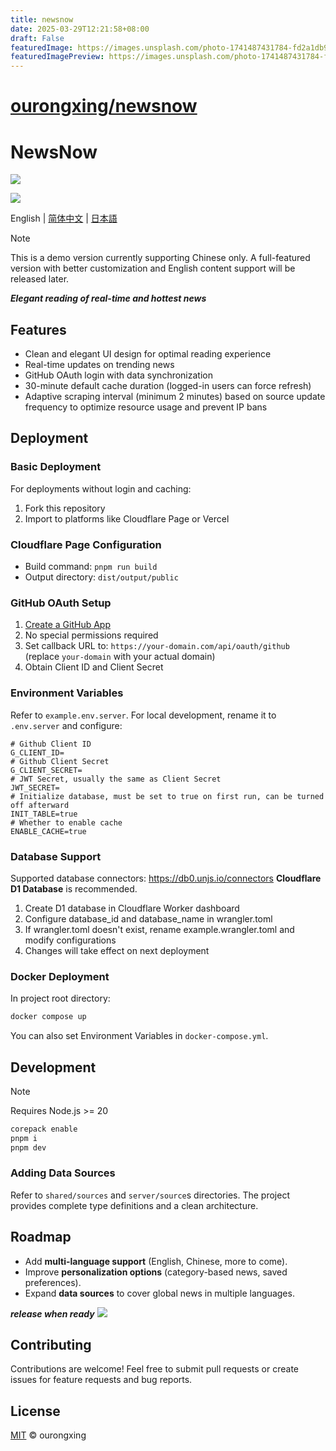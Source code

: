 ```yaml
---
title: newsnow
date: 2025-03-29T12:21:58+08:00
draft: False
featuredImage: https://images.unsplash.com/photo-1741487431784-fd2a1db916bb?ixid=M3w0NjAwMjJ8MHwxfHJhbmRvbXx8fHx8fHx8fDE3NDMyMjIwNzh8&ixlib=rb-4.0.3
featuredImagePreview: https://images.unsplash.com/photo-1741487431784-fd2a1db916bb?ixid=M3w0NjAwMjJ8MHwxfHJhbmRvbXx8fHx8fHx8fDE3NDMyMjIwNzh8&ixlib=rb-4.0.3
---
```


# [ourongxing/newsnow](https://github.com/ourongxing/newsnow)

# NewsNow

![](screenshots/preview-1.png)

![](screenshots/preview-2.png)

English | [简体中文](README.zh-CN.md) | [日本語](README.ja-JP.md)

> [!NOTE]
> This is a demo version currently supporting Chinese only. A full-featured version with better customization and English content support will be released later.

***Elegant reading of real-time and hottest news***

## Features
- Clean and elegant UI design for optimal reading experience
- Real-time updates on trending news
- GitHub OAuth login with data synchronization
- 30-minute default cache duration (logged-in users can force refresh)
- Adaptive scraping interval (minimum 2 minutes) based on source update frequency to optimize resource usage and prevent IP bans

## Deployment

### Basic Deployment
For deployments without login and caching:
1. Fork this repository
2. Import to platforms like Cloudflare Page or Vercel

### Cloudflare Page Configuration
- Build command: `pnpm run build`
- Output directory: `dist/output/public`

### GitHub OAuth Setup
1. [Create a GitHub App](https://github.com/settings/applications/new)
2. No special permissions required
3. Set callback URL to: `https://your-domain.com/api/oauth/github` (replace `your-domain` with your actual domain)
4. Obtain Client ID and Client Secret

### Environment Variables
Refer to `example.env.server`. For local development, rename it to `.env.server` and configure:

```env
# Github Client ID
G_CLIENT_ID=
# Github Client Secret
G_CLIENT_SECRET=
# JWT Secret, usually the same as Client Secret
JWT_SECRET=
# Initialize database, must be set to true on first run, can be turned off afterward
INIT_TABLE=true
# Whether to enable cache
ENABLE_CACHE=true
```

### Database Support
Supported database connectors: https://db0.unjs.io/connectors
**Cloudflare D1 Database** is recommended.
1. Create D1 database in Cloudflare Worker dashboard
2. Configure database_id and database_name in wrangler.toml
3. If wrangler.toml doesn't exist, rename example.wrangler.toml and modify configurations
4. Changes will take effect on next deployment

### Docker Deployment
In project root directory:

```sh
docker compose up
 ```

You can also set Environment Variables in `docker-compose.yml`.

## Development
> [!Note]
> Requires Node.js >= 20

```sh
corepack enable
pnpm i
pnpm dev
 ```

### Adding Data Sources
Refer to `shared/sources` and `server/source`s directories. The project provides complete type definitions and a clean architecture.

## Roadmap
- Add **multi-language support** (English, Chinese, more to come).
- Improve **personalization options** (category-based news, saved preferences).
- Expand **data sources** to cover global news in multiple languages.

***release when ready***
![](https://testmnbbs.oss-cn-zhangjiakou.aliyuncs.com/pic/20250328172146_rec_.gif?x-oss-process=base_webp)

## Contributing
Contributions are welcome! Feel free to submit pull requests or create issues for feature requests and bug reports.

## License

[MIT](./LICENSE) © ourongxing
